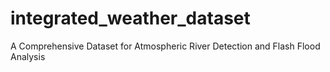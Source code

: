 # integrated_weather_dataset
A Comprehensive Dataset for Atmospheric River Detection and Flash Flood Analysis
